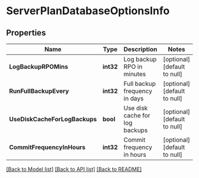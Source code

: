 # ServerPlanDatabaseOptionsInfo

## Properties
Name | Type | Description | Notes
------------ | ------------- | ------------- | -------------
**LogBackupRPOMins** | **int32** | Log backup RPO in minutes | [optional] [default to null]
**RunFullBackupEvery** | **int32** | Full backup frequency in days | [optional] [default to null]
**UseDiskCacheForLogBackups** | **bool** | Use disk cache for log backups | [optional] [default to null]
**CommitFrequencyInHours** | **int32** | Commit frequency in hours | [optional] [default to null]

[[Back to Model list]](../README.md#documentation-for-models) [[Back to API list]](../README.md#documentation-for-api-endpoints) [[Back to README]](../README.md)

